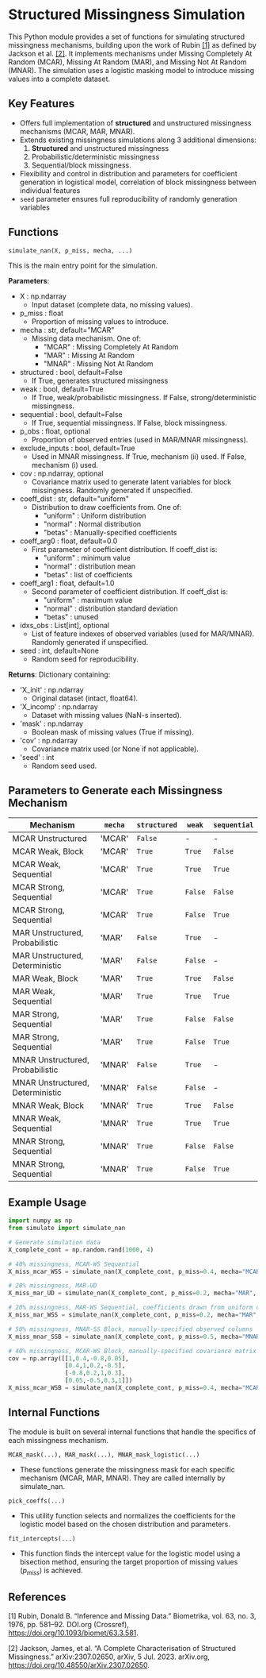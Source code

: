 # Structured Missingness Simulation

This Python module provides a set of functions for simulating structured missingness mechanisms, building upon the work of Rubin [[1]](#1) as defined by Jackson et al. [[2]](#2). It implements mechanisms under Missing Completely At Random (MCAR), Missing At Random (MAR), and Missing Not At Random (MNAR). The simulation uses a logistic masking model to introduce missing values into a complete dataset.

## Key Features

- Offers full implementation of **structured** and unstructured missingness mechanisms (MCAR, MAR, MNAR).
- Extends existing missingness simulations along 3 additional dimensions: 
    1. **Structured** and unstructured missingness
    2. Probabilistic/deterministic missingness
    3. Sequential/block missingness.
- Flexibility and control in distribution and parameters for coefficient generation in logistical model, correlation of block missingness between individual features
- `seed` parameter ensures full reproducibility of randomly generation variables

<!-- ## Implementation Details

Implementation is provided for each of the following mechanisms:
1. MCAR
    - MCAR Unstructured
    - MCAR Weak, Block
    - MCAR Weak, Sequential
    - MCAR Strong, Block
    - MCAR Strong, Sequential
2. MAR
    - MAR Unstructured, Probabilistic
    - MAR Unstructured, Deterministic
    - MAR Weak, Block
    - MAR Weak, Sequential
    - MAR Strong, Block
    - MAR Strong, Sequential
3. MNAR
    - MNAR Unstructured, Probabilistic
    - MNAR Unstructured, Deterministic
    - MNAR Weak, Block
    - MNAR Weak, Sequential
    - MNAR Strong, Block
    - MNAR Strong, Sequential -->

## Functions

`simulate_nan(X, p_miss, mecha, ...)`

This is the main entry point for the simulation. 

**Parameters**: 
- X : np.ndarray
    - Input dataset (complete data, no missing values).
- p_miss : float
    - Proportion of missing values to introduce.
- mecha : str, default="MCAR"
    - Missing data mechanism. One of:
        - "MCAR" : Missing Completely At Random
        - "MAR"  : Missing At Random
        - "MNAR" : Missing Not At Random
- structured : bool, default=False
    - If True, generates structured missingness 
- weak : bool, default=True
    - If True, weak/probabilistic missingness. If False, strong/deterministic missingness.
- sequential : bool, default=False
    - If True, sequential missingness. If False, block missingness. 
- p_obs : float, optional
    - Proportion of observed entries (used in MAR/MNAR missingness).
- exclude_inputs : bool, default=True
    - Used in MNAR missingness. If True, mechanism (ii) used. If False, mechanism (i) used. 
- cov : np.ndarray, optional
    - Covariance matrix used to generate latent variables for block missingness. Randomly generated if unspecified. 
- coeff_dist : str, default="uniform"
    - Distribution to draw coefficients from. One of:
        - "uniform" : Uniform distribution
        - "normal" : Normal distribution
        - "betas" : Manually-specified coefficients
- coeff_arg0 : float, default=0.0
    - First parameter of coefficient distribution. If coeff_dist is:
        - "uniform" : minimum value
        - "normal" : distribution mean
        - "betas" : list of coefficients
- coeff_arg1 : float, default=1.0
    - Second parameter of coefficient distribution. If coeff_dist is:
        - "uniform" : maximum value
        - "normal" : distribution standard deviation
        - "betas" : unused
- idxs_obs : List[int], optional
    - List of feature indexes of observed variables (used for MAR/MNAR). Randomly generated if unspecified. 
- seed : int, default=None
    - Random seed for reproducibility.

**Returns**: 
Dictionary containing:
- 'X_init' : np.ndarray
    - Original dataset (intact, float64).
- 'X_incomp' : np.ndarray
    - Dataset with missing values (NaN-s inserted).
- 'mask' : np.ndarray
    - Boolean mask of missing values (True if missing).
- 'cov' : np.ndarray
    - Covariance matrix used (or None if not applicable).
- 'seed' : int
    - Random seed used.

## Parameters to Generate each Missingness Mechanism

| Mechanism | `mecha` | `structured` | `weak` | `sequential` |
| ------- | ------- | ------- | ------- | ------- |
| MCAR Unstructured | 'MCAR' |  `False` |  - |  - |
| MCAR Weak, Block | 'MCAR' |  `True` |  `True` |  `False` |
| MCAR Weak, Sequential | 'MCAR' |  `True` |  `True` |  `True` |
| MCAR Strong, Sequential | 'MCAR' |  `True` |  `False` |  `False` |
| MCAR Strong, Sequential | 'MCAR' |  `True` |  `False` |  `True` |
| MAR Unstructured, Probabilistic | 'MAR' |  `False` |  `True` |  - |
| MAR Unstructured, Deterministic | 'MAR' |  `False` |  `False` |  - |
| MAR Weak, Block | 'MAR' |  `True` |  `True` |  `False` |
| MAR Weak, Sequential | 'MAR' |  `True` |  `True` |  `True` |
| MAR Strong, Sequential | 'MAR' |  `True` |  `False` |  `False` |
| MAR Strong, Sequential | 'MAR' |  `True` |  `False` |  `True` |
| MNAR Unstructured, Probabilistic | 'MNAR' |  `False` |  `True` |  - |
| MNAR Unstructured, Deterministic | 'MNAR' |  `False` |  `False` |  - |
| MNAR Weak, Block | 'MNAR' |  `True` |  `True` |  `False` |
| MNAR Weak, Sequential | 'MNAR' |  `True` |  `True` |  `True` |
| MNAR Strong, Sequential | 'MNAR' |  `True` |  `False` |  `False` |
| MNAR Strong, Sequential | 'MNAR' |  `True` |  `False` |  `True` |

## Example Usage

```python
import numpy as np
from simulate import simulate_nan

# Generate simulation data
X_complete_cont = np.random.rand(1000, 4)

# 40% missingness, MCAR-WS Sequential
X_miss_mcar_WSS = simulate_nan(X_complete_cont, p_miss=0.4, mecha="MCAR", structured="True", weak="True", sequential="True") 

# 20% missingness, MAR-UD
X_miss_mar_UD = simulate_nan(X_complete_cont, p_miss=0.2, mecha="MAR", structured="False", weak="False") 

# 20% missingness, MAR-WS Sequential, coefficients drawn from uniform distribution [0,2)
X_miss_mar_WSS = simulate_nan(X_complete_cont, p_miss=0.2, mecha="MAR", structured="True", weak="True", sequential="True", coeff_dist="uniform", coeff_arg0=0, coeff_arg1=2) 

# 50% missingness, MNAR-SS Block, manually-specified observed columns
X_miss_mnar_SSB = simulate_nan(X_complete_cont, p_miss=0.5, mecha="MNAR", structured="True", weak="False", sequential="False", idxs_obs=[1, 3]) 

# 40% missingness, MCAR-WS Block, manually-specified covariance matrix
cov = np.array([[1,0.4,-0.8,0.05],
                [0.4,1,0.2,-0.5],
                [-0.8,0.2,1,0.3],
                [0.05,-0.5,0.3,1]])
X_miss_mcar_WSB = simulate_nan(X_complete_cont, p_miss=0.4, mecha="MCAR", structured="True", weak="True", sequential="False", cov=cov) 


```

## Internal Functions

The module is built on several internal functions that handle the specifics of each missingness mechanism.

`MCAR_mask(...), MAR_mask(...), MNAR_mask_logistic(...)`
- These functions generate the missingness mask for each specific mechanism (MCAR, MAR, MNAR). They are called internally by simulate_nan.

`pick_coeffs(...)`
- This utility function selects and normalizes the coefficients for the logistic model based on the chosen distribution and parameters.

`fit_intercepts(...)`
- This function finds the intercept value for the logistic model using a bisection method, ensuring the target proportion of missing values ($p_{miss}$) is achieved.

## References
<a id="1">[1]</a> 
Rubin, Donald B. “Inference and Missing Data.” Biometrika, vol. 63, no. 3, 1976, pp. 581–92. DOI.org (Crossref), https://doi.org/10.1093/biomet/63.3.581.

<a id="2">[2]</a> 
Jackson, James, et al. “A Complete Characterisation of Structured Missingness.” arXiv:2307.02650, arXiv, 5 Jul. 2023. arXiv.org, https://doi.org/10.48550/arXiv.2307.02650.

